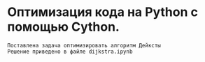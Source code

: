 # Оптимизация кода на Python с помощью Cython.
```
Поставлена задача оптимизировать алгоритм Дейксты
Решение приведено в файле dijkstra.ipynb
```
